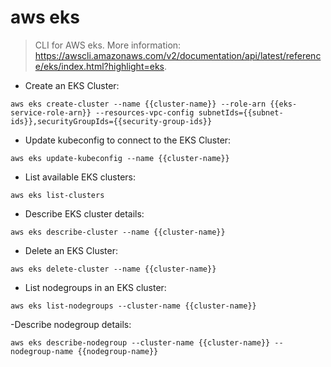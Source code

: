# aws eks

> CLI for AWS eks.
> More information: <https://awscli.amazonaws.com/v2/documentation/api/latest/reference/eks/index.html?highlight=eks>.

- Create an EKS Cluster:

`aws eks create-cluster --name {{cluster-name}} --role-arn {{eks-service-role-arn}} --resources-vpc-config subnetIds={{subnet-ids}},securityGroupIds={{security-group-ids}}`

- Update kubeconfig to connect to the EKS Cluster:

`aws eks update-kubeconfig --name {{cluster-name}}`

- List available EKS clusters:

`aws eks list-clusters`

- Describe EKS cluster details:

`aws eks describe-cluster --name {{cluster-name}}`

- Delete an EKS Cluster:

`aws eks delete-cluster --name {{cluster-name}}`

- List nodegroups in an EKS cluster:

`aws eks list-nodegroups --cluster-name {{cluster-name}}`

-Describe nodegroup details:

`aws eks describe-nodegroup --cluster-name {{cluster-name}} --nodegroup-name {{nodegroup-name}}`

